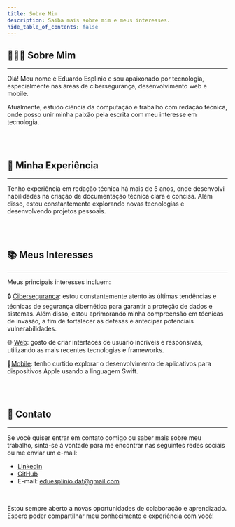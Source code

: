 ```yaml
---
title: Sobre Mim
description: Saiba mais sobre mim e meus interesses.
hide_table_of_contents: false
---
```


## 👨🏼‍💻 Sobre Mim
----

Olá! Meu nome é Eduardo Esplinio e sou apaixonado por tecnologia, especialmente nas áreas de cibersegurança, desenvolvimento web e mobile. 

Atualmente, estudo ciência da computação e trabalho com redação técnica, onde posso unir minha paixão pela escrita com meu interesse em tecnologia. 

<br/>
<br/>

## 📝 Minha Experiência
----

Tenho experiência em redação técnica há mais de 5 anos, onde desenvolvi habilidades na criação de documentação técnica clara e concisa. Além disso, estou constantemente explorando novas tecnologias e desenvolvendo projetos pessoais.

<br/>
<br/>

## 📚 Meus Interesses
----

Meus principais interesses incluem:

🔒 [Cibersegurança](/docs/courses/cibersecurity): estou constantemente atento às últimas tendências e técnicas de segurança cibernética para garantir a proteção de dados e sistemas. Além disso, estou aprimorando minha compreensão em técnicas de invasão, a fim de fortalecer as defesas e antecipar potenciais vulnerabilidades.

🌐 [Web](/docs/category/web): gosto de criar interfaces de usuário incríveis e responsivas, utilizando as mais recentes tecnologias e frameworks.

📱[Mobile](/docs/category/mobile): tenho curtido explorar o desenvolvimento de aplicativos para dispositivos Apple usando a linguagem Swift.

<br/>
<br/>

## 💬 Contato
----

Se você quiser entrar em contato comigo ou saber mais sobre meu trabalho, sinta-se à vontade para me encontrar nas seguintes redes sociais ou me enviar um e-mail:

- [LinkedIn](https://www.linkedin.com/in/eduardo-esplinio-b16ba3274/)
- [GitHub](https://github.com/eduesplinio)
- E-mail: eduesplinio.dat@gmail.com

<br/>

Estou sempre aberto a novas oportunidades de colaboração e aprendizado. Espero poder compartilhar meu conhecimento e experiência com você!

